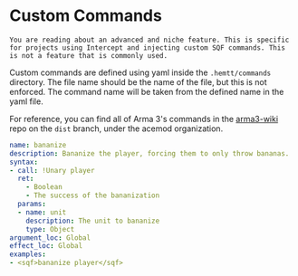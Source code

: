 # Custom Commands

```admonish danger
You are reading about an advanced and niche feature. This is specific for projects using Intercept and injecting custom SQF commands. This is not a feature that is commonly used.
```

Custom commands are defined using yaml inside the `.hemtt/commands` directory. The file name should be the name of the file, but this is not enforced. The command name will be taken from the defined name in the yaml file.

For reference, you can find all of Arma 3's commands in the [arma3-wiki](https://github.com/acemod/arma3-wiki/blob/dist/commands) repo on the `dist` branch, under the acemod organization.

```yaml
name: bananize
description: Bananize the player, forcing them to only throw bananas.
syntax:
- call: !Unary player
  ret:
    - Boolean
    - The success of the bananization
  params:
  - name: unit
    description: The unit to bananize
    type: Object
argument_loc: Global
effect_loc: Global
examples:
- <sqf>bananize player</sqf>
```
